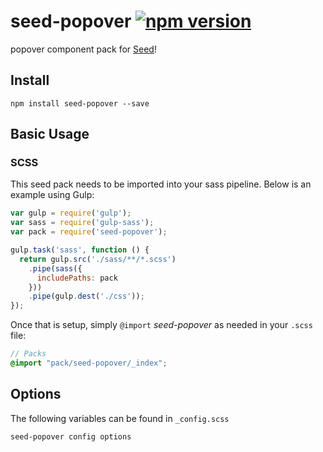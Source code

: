 # seed-popover [![npm version](https://badge.fury.io/js/seed-popover.svg)](https://badge.fury.io/js/seed-popover)

popover component pack for [Seed](https://github.com/helpscout/seed)!

## Install
```
npm install seed-popover --save
```


## Basic Usage

### SCSS
This seed pack needs to be imported into your sass pipeline. Below is an example using Gulp:


```javascript
var gulp = require('gulp');
var sass = require('gulp-sass');
var pack = require('seed-popover');

gulp.task('sass', function () {
  return gulp.src('./sass/**/*.scss')
    .pipe(sass({
      includePaths: pack
    }))
    .pipe(gulp.dest('./css'));
});
```

Once that is setup, simply `@import` *seed-popover* as needed in your `.scss` file:

```scss
// Packs
@import "pack/seed-popover/_index";
```

## Options

The following variables can be found in `_config.scss`

```scss
seed-popover config options
```
